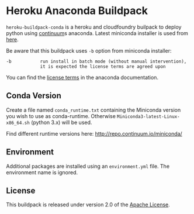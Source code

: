 # Heroku Anaconda Buildpack

`heroku-buildpack-conda` is a heroku and cloudfoundry builpack to deploy python using [continuum](https://www.continuum.io/)s anaconda. Latest miniconda installer is used from [here](https://repo.continuum.io/miniconda/).

Be aware that this buildpack uses `-b` option from miniconda installer:

```
-b           run install in batch mode (without manual intervention),
             it is expected the license terms are agreed upon
```

You can find the [license terms](http://docs.continuum.io/anaconda/eula) in the anaconda documentation.

## Conda Version

Create a file named `conda_runtime.txt` containing the Miniconda version you wish to use as conda-runtime. Otherwise `Miniconda3-latest-Linux-x86_64.sh` (python 3.x) will be used.

Find different runtime versions here: http://repo.continuum.io/miniconda/

## Environment

Additional packages are installed using an `environment.yml` file. The environment name is ignored.

## License
This buildpack is released under version 2.0 of the [Apache License](http://www.apache.org/licenses/LICENSE-2.0).
